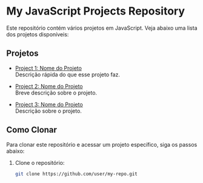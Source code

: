 # My JavaScript Projects Repository

Este repositório contém vários projetos em JavaScript. Veja abaixo uma lista dos projetos disponíveis:

## Projetos

- [Project 1: Nome do Projeto](/RandomNum/readme.md)  
  Descrição rápida do que esse projeto faz.
  
- [Project 2: Nome do Projeto](./project-2/README.md)  
  Breve descrição sobre o projeto.

- [Project 3: Nome do Projeto](./project-3/README.md)  
  Descrição sobre o projeto.

## Como Clonar

Para clonar este repositório e acessar um projeto específico, siga os passos abaixo:

1. Clone o repositório:
   ```bash
   git clone https://github.com/user/my-repo.git